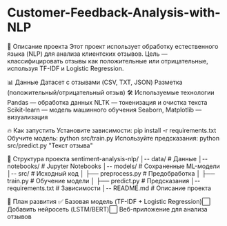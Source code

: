 # Customer-Feedback-Analysis-with-NLP
📌 Описание проекта  Этот проект использует обработку естественного языка (NLP) для анализа клиентских отзывов. Цель — классифицировать отзывы как положительные или отрицательные, используя TF-IDF и Logistic Regression.

📊 Данные
Датасет с отзывами (CSV, TXT, JSON)
Разметка (положительный/отрицательный отзыв)
🛠️ Используемые технологии
Pandas — обработка данных
NLTK — токенизация и очистка текста
Scikit-learn — модель машинного обучения
Seaborn, Matplotlib — визуализация

🔥 Как запустить
Установите зависимости:
pip install -r requirements.txt
Обучите модель:
python src/train.py
Используйте предсказания:
python src/predict.py "Текст отзыва"

📂 Структура проекта
sentiment-analysis-nlp/
│-- data/              # Данные
│-- notebooks/         # Jupyter Notebooks
│-- models/            # Сохраненные ML-модели
│-- src/               # Исходный код
│   ├── preprocess.py  # Предобработка
│   ├── train.py       # Обучение модели
│   ├── predict.py     # Предсказания
│-- requirements.txt   # Зависимости
│-- README.md          # Описание проекта

📌 План развития
✅ Базовая модель (TF-IDF + Logistic Regression)⬜ Добавить нейросеть (LSTM/BERT)⬜ Веб-приложение для анализа отзывов
